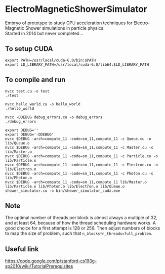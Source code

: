 # ElectroMagneticShowerSimulator

Embryo of prototype to study GPU acceleration techniques for Electro-Magnetic Shower simulations in particle physics. <br>
Started in 2014 but never completed...

## To setup CUDA
```
export PATH=/usr/local/cuda-6.0/bin:$PATH
export LD_LIBRARY_PATH=/usr/local/cuda-6.0/lib64:$LD_LIBRARY_PATH
```

## To compile and run
```
nvcc test.cu -o test 
./test

nvcc hello_world.cu -o hello_world
./hello_world

nvcc -DDEBUG debug_errors.cu -o debug_errors
./debug_errors

export DEBUG=''
export DEBUG='-DDEBUG'
nvcc $DEBUG -arch=compute_11 -code=sm_11,compute_11 -c Queue.cu -o lib/Queue.o
nvcc $DEBUG -arch=compute_11 -code=sm_11,compute_11 -c Master.cu -o lib/Master.o
nvcc $DEBUG -arch=compute_11 -code=sm_11,compute_11 -c Particle.cu -o lib/Particle.o
nvcc $DEBUG -arch=compute_11 -code=sm_11,compute_11 -c Electron.cu -o lib/Electron.o
nvcc $DEBUG -arch=compute_11 -code=sm_11,compute_11 -c Photon.cu -o lib/Photon.o
nvcc $DEBUG -arch=compute_11 -code=sm_11,compute_11 lib/Master.o lib/Particle.o lib/Photon.o lib/Electron.o lib/Queue.o shower_simulator.cu -o bin/shower_simulator_cuda.exe
```

## Note
The optimal number of threads per block is almost always a multiple of 32, and at least 64, 
because of how the thread scheduling hardware works. A good choice for a first attempt is 128 or 256.
Then adjust numbers of blocks to map the size of problem, such that `n_blocks*n_threads=full_problem`.


## Useful link
https://code.google.com/p/stanford-cs193g-sp2010/wiki/TutorialPrerequisites

